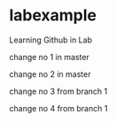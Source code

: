 # labexample
Learning Github in Lab

change no 1 in master

change no 2 in master

change no 3 from branch 1

change no 4 from branch 1
